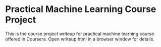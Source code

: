 # Practical Machine Learning Course Project

This is the course project writeup for practical machine learning course offered in Coursera. Open writeup.html in a browser window for details.

